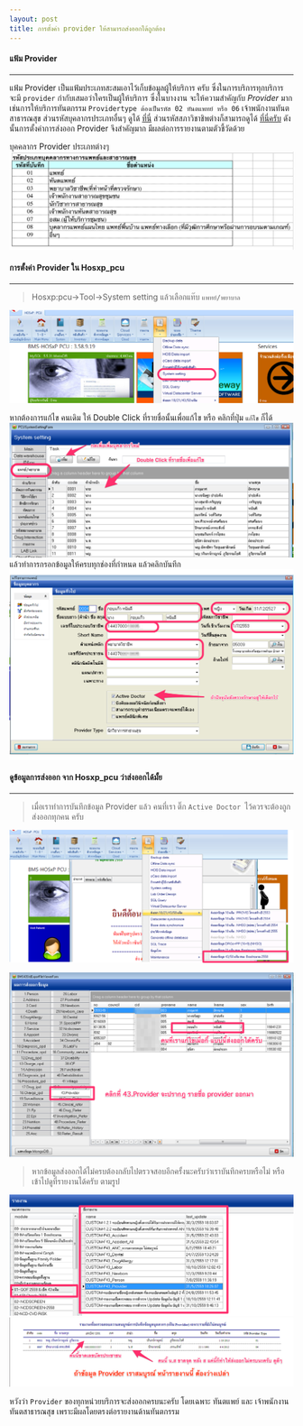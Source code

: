```yaml
---
layout: post
title: การตั้งค่า provider ให้สามารถส่งออกได้ถูกต้อง
---
```


#### แฟ้ม Provider
---
แฟ้ม Provider เป็นแฟ้มประเภทสะสมเอาไว้เก็บข้อมูลผู้ให้บริการ ครับ ซึ่งในการบริการทุกบริการ จะมี `provider` กำกับเสมอว่าใครเป็นผู้ให้บริการ 
ซึ่งในบางงาน จะให้ความสำคัญกับ *Provider* มากเช่นการให้บริการทันตกรรม `Providertype ต้องเป็นรหัส 02 ทันตแพทย์ หรือ 06` เจ้าพนักงานทันตสาธารณสุข ส่วนรหัสบุคลากรประเภทอื่นๆ 
ดูได้ [ที่นี่](http://203.157.185.18/download/IT/standardcode43_2559_v2.1_15JULY16/61.Provider_type.xls) ส่วนรหัสสภาวิชาชิพต่างก็สามารถดูได้
[ที่นี่ครับ](http://203.157.185.18/download/IT/standardcode43_2559_v2.1_15JULY16/62.Provider_Group.xls)
ดังนั้นการตั้งค่าการส่งออก  Provider จึงสำคัญมาก มีผลต่อการรายงานตามตัวชี้วัดด้วย

บุคคลากร Provider ประเภทต่างๆ 
![providertype](/img/setting/providertype.png)

#### การตั้งค่า Provider ใน  Hosxp_pcu 
---
> Hosxp:pcu->Tool->System setting แล้วเลือกแท๊บ `แพทย์/พยาบาล`

![system setting](/img/setting/provider1.png)

หากต้องการแก้ไข คนเดิม ให้ Double Click ที่รายชื่อนั้นเพื่อแก้ไข หรือ คลิกที่ปุ่ม `แก้ไข` ก็ได้
![system setting](/img/setting/provider2.png)
แล้วทำการกรอกข้อมูลให้ครบทุกช่องที่กำหนด  แล้วคลิกบันทึก
![system setting](/img/setting/provider3.png)

#### ดูข้อมูลการส่งออก จาก Hosxp_pcu ว่าส่งออกได้มั้ย
---
> เมื่อเราทำการบันทึกข้อมูล Provider แล้ว คนที่เรา ติ๊ก `Active Doctor `ไว้ควรจะต้องถูกส่งออกทุกคน ครับ 
 
 ![system setting](/img/setting/provider4.png)
 
 ![system setting](/img/setting/provider5.png)
 
 > หากข้อมูลส่งออกได้ไม่ครบต้องกลับไปตรวจสอบอีกครั้งนะครับว่าเราบันทึกครบหรือไม่  หรือ เข้าไปดูที่รายงานได้ครับ ตามรูป
 
 ![system setting](/img/setting/provider6.png)
 ![system setting](/img/setting/provider7.png)
 
 หวังว่า `Provider` ของทุกหน่วยบริการจะส่งออกครบนะครับ โดยเฉพาะ ทันตแพย์ และ เจ้าพนักงานทันตสาธารณสุข เพราะมีผลโดยตรงต่อรายงานด้านทันตกรรม
  
 

